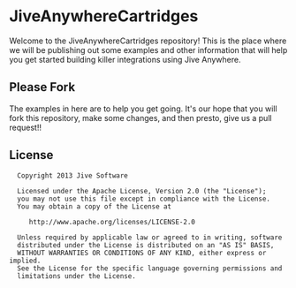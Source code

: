 JiveAnywhereCartridges
======================
Welcome to the JiveAnywhereCartridges repository! This is the place where we will be publishing out some examples and other information that will help you get started building killer integrations using Jive Anywhere.

Please Fork
-----------
The examples in here are to help you get going. It's our hope that you will fork this repository, make some changes, and then presto, give us a pull request!!

License
-------
      Copyright 2013 Jive Software

      Licensed under the Apache License, Version 2.0 (the "License");
      you may not use this file except in compliance with the License.
      You may obtain a copy of the License at

         http://www.apache.org/licenses/LICENSE-2.0

      Unless required by applicable law or agreed to in writing, software
      distributed under the License is distributed on an "AS IS" BASIS,
      WITHOUT WARRANTIES OR CONDITIONS OF ANY KIND, either express or implied.
      See the License for the specific language governing permissions and
      limitations under the License.




